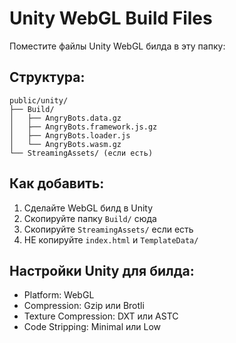 # Unity WebGL Build Files

Поместите файлы Unity WebGL билда в эту папку:

## Структура:

```
public/unity/
├── Build/
│   ├── AngryBots.data.gz
│   ├── AngryBots.framework.js.gz
│   ├── AngryBots.loader.js
│   └── AngryBots.wasm.gz
└── StreamingAssets/ (если есть)
```

## Как добавить:

1. Сделайте WebGL билд в Unity
2. Скопируйте папку `Build/` сюда
3. Скопируйте `StreamingAssets/` если есть
4. НЕ копируйте `index.html` и `TemplateData/`

## Настройки Unity для билда:

- Platform: WebGL
- Compression: Gzip или Brotli
- Texture Compression: DXT или ASTC
- Code Stripping: Minimal или Low

